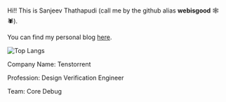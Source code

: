 Hi!! This is Sanjeev Thathapudi (call me by the github alias **webisgood** 🕸️🕷️).

You can find my personal blog [here](https://webisgood.github.io/).

![Top Langs](https://github-readme-stats.vercel.app/api/top-langs/?username=webisgood&size_weight=0.5&count_weight=0.5)

Company Name: Tenstorrent


Profession: Design Verification Engineer


Team: Core Debug
